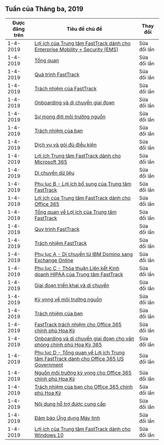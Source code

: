 <!-- This file is generated automatically each week. Changes made to this file will be overwritten.-->




## <a name="week-of-april-01-2019"></a>Tuần của Tháng ba, 2019


| Được đăng trên |Tiêu đề chủ đề | Thay đổi |
|------|------------|--------|
| 1-4-2019 | [Lợi ích của Trung tâm FastTrack dành cho Enterprise Mobility + Security (EMS)](/FastTrack/ems-fasttrack-benefit-for-ems) | Sửa đổi lần |
| 1-4-2019 | [Tổng quan](/FastTrack/ems-fasttrack-benefit-overview) | Sửa đổi lần |
| 1-4-2019 | [Quá trình FastTrack](/FastTrack/ems-fasttrack-process) | Sửa đổi lần |
| 1-4-2019 | [Trách nhiệm của FastTrack](/FastTrack/ems-fasttrack-responsibilities) | Sửa đổi lần |
| 1-4-2019 | [Onboarding và di chuyển giai đoạn](/FastTrack/ems-onboarding-phases) | Sửa đổi lần |
| 1-4-2019 | [Sự mong đợi môi trường nguồn](/FastTrack/ems-source-environment-expectations) | Sửa đổi lần |
| 1-4-2019 | [Trách nhiệm của bạn](/FastTrack/ems-your-responsibilities) | Sửa đổi lần |
| 1-4-2019 | [Dịch vụ và gói đủ điều kiện](/FastTrack/m365-eligible-services-and-plans) | Sửa đổi lần |
| 1-4-2019 | [Lợi ích Trung tâm FastTrack dành cho Microsoft 365](/FastTrack/m365-fasttrack-benefit-overview) | Sửa đổi lần |
| 1-4-2019 | [Di chuyển dữ liệu](/FastTrack/o365-data-migration) | Sửa đổi lần |
| 1-4-2019 | [Phụ lục B - Lợi ích bổ sung của Trung tâm FastTrack](/FastTrack/o365-fasttrack-additional-benefits) | Sửa đổi lần |
| 1-4-2019 | [Lợi ích của Trung tâm FastTrack dành cho Office 365](/FastTrack/o365-fasttrack-benefit-for-office-365) | Sửa đổi lần |
| 1-4-2019 | [Tổng quan về Lợi ích của Trung tâm FastTrack](/FastTrack/o365-fasttrack-benefit-overview) | Sửa đổi lần |
| 1-4-2019 | [Quy trình FastTrack](/FastTrack/o365-fasttrack-process) | Sửa đổi lần |
| 1-4-2019 | [Trách nhiệm FastTrack](/FastTrack/o365-fasttrack-responsibilities) | Sửa đổi lần |
| 1-4-2019 | [Phụ lục A - Di chuyển từ IBM Domino sang Exchange Online](/FastTrack/o365-from-ibm-domino-to-exchange-online) | Sửa đổi lần |
| 1-4-2019 | [Phụ lục C - Thỏa thuận Liên kết Kinh doanh HIPAA của Trung tâm FastTrack](/FastTrack/o365-hipaa-business-associate-agreement) | Sửa đổi lần |
| 1-4-2019 | [Giai đoạn triển khai và di chuyển](/FastTrack/o365-onboarding-and-migration) | Sửa đổi lần |
| 1-4-2019 | [Kỳ vọng về môi trường nguồn](/FastTrack/o365-source-environment-expectations) | Sửa đổi lần |
| 1-4-2019 | [Trách nhiệm của bạn](/FastTrack/o365-your-responsibilities) | Sửa đổi lần |
| 1-4-2019 | [FastTrack trách nhiệm cho Office 365 chính phủ Hoa Kỳ](/FastTrack/us-gov-appendix-fasttrack-responsibilities) | Sửa đổi lần |
| 1-4-2019 | [Onboarding và di chuyển giai đoạn cho văn phòng chính phủ Hoa Kỳ 365](/FastTrack/us-gov-appendix-onboarding-and-migration) | Sửa đổi lần |
| 1-4-2019 | [Phụ lục D - Tổng quan về Lợi ích Trung tâm FastTrack dành cho Office 365 US Government](/FastTrack/us-gov-appendix-overview) | Sửa đổi lần |
| 1-4-2019 | [Nguồn môi trường kỳ vọng cho Office 365 chính phủ Hoa Kỳ](/FastTrack/us-gov-appendix-source-environment-expectations) | Sửa đổi lần |
| 1-4-2019 | [Trách nhiệm của bạn cho Office 365 chính phủ Hoa Kỳ](/FastTrack/us-gov-appendix-your-responsibilities) | Sửa đổi lần |
| 1-4-2019 | [Nội dung hỗ trợ được cung cấp](/FastTrack/win-10-daa-assistance-offered) | Sửa đổi lần |
| 1-4-2019 | [Đảm bảo Ứng dụng Máy tính ](/FastTrack/win-10-desktop-app-assure) | Sửa đổi lần |
| 1-4-2019 | [Lợi ích của Trung tâm FastTrack dành cho Windows 10](/FastTrack/win-10-fasttrack-benefit-for-windows-10) | Sửa đổi lần |
